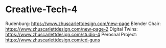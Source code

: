 # Creative-Tech-4

Rudenburg: https://www.zhuscarlettdesign.com/new-page
Blender Chair: https://www.zhuscarlettdesign.com/new-page-2
Digital Twins:  https://www.zhuscarlettdesign.com/studio-4
Perosnal Project: https://www.zhuscarlettdesign.com/cd-guns

